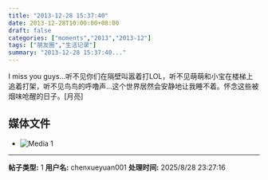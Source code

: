 ```yaml
---
title: "2013-12-28 15:37:40"
date: 2013-12-28T10:00:00+08:00
draft: false
categories: ["moments","2013","2013-12"]
tags: ["朋友圈","生活记录"]
summary: "2013-12-28 15:37:40..."
---
```


I miss you guys...听不见你们在隔壁叫嚣着打LOL，听不见萌萌和小宝在楼梯上追着打架，听不见鸟鸟的呼噜声...这个世界居然会安静地让我睡不着。怀念这些被烟味呛醒的日子。[月亮]

## 媒体文件

- ![Media 1](/Moments/photos/2013-12-28/201312281537400.jpg)

---

**帖子类型:** 1
**用户名:** chenxueyuan001
**处理时间:** 2025/8/28 23:27:16